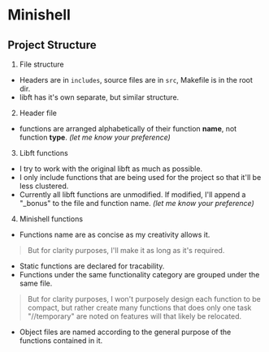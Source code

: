 # Minishell

## Project Structure
1. File structure
- Headers are in `includes`, source files are in `src`, Makefile is in the root dir.
- libft has it's own separate, but similar structure.
2. Header file
- functions are arranged alphabetically of their function **name**, not function **type**. *(let me know your preference)*
3. Libft functions
- I try to work with the original libft as much as possible.
- I only include functions that are being used for the project so that it'll be less clustered.
- Currently all libft functions are unmodified. If modified, I'll append a "_bonus" to the file and function name. *(let me know your preference)*
4. Minishell functions
- Functions name are as concise as my creativity allows it.
> But for clarity purposes, I'll make it as long as it's required.
- Static functions are declared for tracability.
- Functions under the same functionality category are grouped under the same file.
> But for clarity purposes, I won't purposely design each function to be compact, but rather create many functions that does only one task
> "//temporary" are noted on features will that likely be relocated.
- Object files are named according to the general purpose of the functions contained in it.
